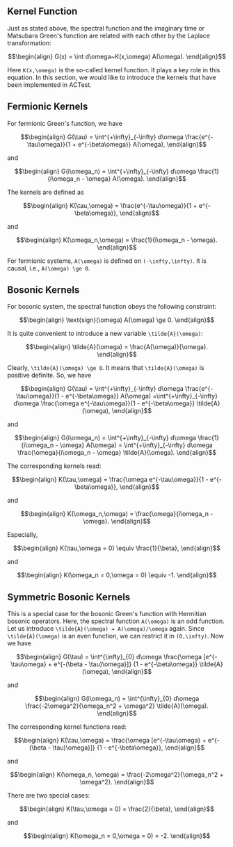 ## Kernel Function

Just as stated above, the spectral function and the imaginary time or Matsubara Green's function are related with each other by the Laplace transformation:
```math
\begin{align}
G(x) = \int d\omega~K(x,\omega) A(\omega).
\end{align}
```
Here ``K(x,\omega)`` is the so-called kernel function. It plays a key role in this equation. In this section, we would like to introduce the kernels that have been implemented in ACTest.

## Fermionic Kernels

For fermionic Green's function, we have
```math
\begin{align}
G(\tau) = \int^{+\infty}_{-\infty} d\omega
          \frac{e^{-\tau\omega}}{1 + e^{-\beta\omega}} A(\omega),
\end{align}
```
and
```math
\begin{align}
G(i\omega_n) = \int^{+\infty}_{-\infty} d\omega
               \frac{1}{i\omega_n - \omega} A(\omega).
\end{align}
```
The kernels are defined as
```math
\begin{align}
K(\tau,\omega) = \frac{e^{-\tau\omega}}{1 + e^{-\beta\omega}},
\end{align}
```
and
```math
\begin{align}
K(\omega_n,\omega) = \frac{1}{i\omega_n - \omega}.
\end{align}
```
For fermionic systems, ``A(\omega)`` is defined on ``(-\infty,\infty)``. It is causal, i.e., ``A(\omega) \ge 0``.

## Bosonic Kernels

For bosonic system, the spectral function obeys the following constraint:
```math
\begin{align}
\text{sign}(\omega) A(\omega) \ge 0.
\end{align}
```
It is quite convenient to introduce a new variable ``\tilde{A}(\omega)``:
```math
\begin{align}
\tilde{A}(\omega) = \frac{A(\omega)}{\omega}.
\end{align}
```
Clearly, ``\tilde{A}(\omega) \ge 0``. It means that ``\tilde{A}(\omega)`` is positive definite. So, we have
```math
\begin{align}
G(\tau)
= \int^{+\infty}_{-\infty} d\omega
          \frac{e^{-\tau\omega}}{1 - e^{-\beta\omega}}
          A(\omega)
=\int^{+\infty}_{-\infty} d\omega
          \frac{\omega e^{-\tau\omega}}{1 - e^{-\beta\omega}}
          \tilde{A}(\omega),
\end{align}
```
and
```math
\begin{align}
G(i\omega_n) = \int^{+\infty}_{-\infty} d\omega
               \frac{1}{i\omega_n - \omega} A(\omega)
                 = \int^{+\infty}_{-\infty} d\omega
               \frac{\omega}{i\omega_n - \omega} \tilde{A}(\omega).
\end{align}
```
The corresponding kernels read:
```math
\begin{align}
K(\tau,\omega) = \frac{\omega e^{-\tau\omega}}{1 - e^{-\beta\omega}},
\end{align}
```
and
```math
\begin{align}
K(\omega_n,\omega) = \frac{\omega}{i\omega_n - \omega}.
\end{align}
```
Especially,
```math
\begin{align}
K(\tau,\omega = 0) \equiv \frac{1}{\beta},
\end{align}
```
and
```math
\begin{align}
K(\omega_n = 0,\omega = 0) \equiv -1.
\end{align}
```

## Symmetric Bosonic Kernels

This is a special case for the bosonic Green's function with Hermitian bosonic operators. Here, the spectral function ``A(\omega)`` is an odd function. Let us introduce ``\tilde{A}(\omega) = A(\omega)/\omega`` again. Since ``\tilde{A}(\omega)`` is an even function, we can restrict it in ``(0,\infty)``. Now we have
```math
\begin{align}
G(\tau)
= \int^{\infty}_{0} d\omega
              \frac{\omega [e^{-\tau\omega} + e^{-(\beta - \tau)\omega}]}
                   {1 - e^{-\beta\omega}}
              \tilde{A}(\omega),
\end{align}
```
and
```math
\begin{align}
G(i\omega_n) = \int^{\infty}_{0} d\omega
                   \frac{-2\omega^2}{\omega_n^2 + \omega^2} \tilde{A}(\omega).
\end{align}
```
The corresponding kernel functions read:
```math
\begin{align}
K(\tau,\omega) =
    \frac{\omega [e^{-\tau\omega} + e^{-(\beta - \tau)\omega}]}
    {1 - e^{-\beta\omega}},
\end{align}
```
and
```math
\begin{align}
K(\omega_n, \omega) = \frac{-2\omega^2}{\omega_n^2 + \omega^2}.
\end{align}
```
There are two special cases:
```math
\begin{align}
K(\tau,\omega = 0) = \frac{2}{\beta},
\end{align}
```
and
```math
\begin{align}
K(\omega_n = 0,\omega = 0) = -2.
\end{align}
```
